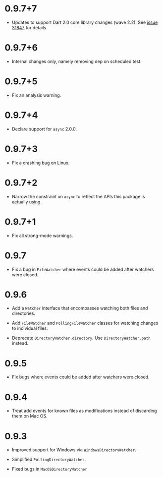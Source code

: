 # 0.9.7+7

* Updates to support Dart 2.0 core library changes (wave 2.2). 
  See [issue 31847][sdk#31847] for details.

  [sdk#31847]: https://github.com/dart-lang/sdk/issues/31847


# 0.9.7+6

* Internal changes only, namely removing dep on scheduled test. 

# 0.9.7+5

* Fix an analysis warning.

# 0.9.7+4

* Declare support for `async` 2.0.0.

# 0.9.7+3

* Fix a crashing bug on Linux.

# 0.9.7+2

* Narrow the constraint on `async` to reflect the APIs this package is actually
  using.

# 0.9.7+1

* Fix all strong-mode warnings.

# 0.9.7

* Fix a bug in `FileWatcher` where events could be added after watchers were
  closed.

# 0.9.6

* Add a `Watcher` interface that encompasses watching both files and
  directories.

* Add `FileWatcher` and `PollingFileWatcher` classes for watching changes to
  individual files.

* Deprecate `DirectoryWatcher.directory`. Use `DirectoryWatcher.path` instead.

# 0.9.5

* Fix bugs where events could be added after watchers were closed.

# 0.9.4

* Treat add events for known files as modifications instead of discarding them
  on Mac OS.

# 0.9.3

* Improved support for Windows via `WindowsDirectoryWatcher`.

* Simplified `PollingDirectoryWatcher`.

* Fixed bugs in `MacOSDirectoryWatcher`
